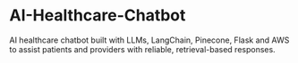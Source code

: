 # AI-Healthcare-Chatbot
AI healthcare chatbot built with LLMs, LangChain, Pinecone, Flask and AWS to assist patients and providers with reliable, retrieval-based responses.
